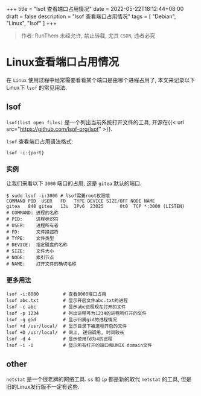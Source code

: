 +++
title = "lsof 查看端口占用情况"
date = 2022-05-22T18:12:44+08:00
draft = false
description = "lsof 查看端口占用情况"
tags = [
	"Debian",
	"Linux",
	"lsof"
]
+++

> 作者: RunThem
> 未经允许, 禁止转载, 尤其 `CSDN`, 违者必究

# Linux查看端口占用情况
在 `Linux` 使用过程中经常需要看看某个端口是由哪个进程占用了, 本文来记录以下Linux下 `lsof` 的常见用法.

## lsof
`lsof(list open files)` 是一个列出当前系统打开文件的工具, 开源在{{< url src="https://github.com/lsof-org/lsof" >}}.

`lsof` 查看端口占用语法格式:

```shell
lsof -i:{port}
```

### 实例
让我们来看以下 `3000` 端口的占用, 这是 `gitea` 默认的端口.

```shell
$ sudo lsof -i:3000 # lsof需要root权限哦
COMMAND PID  USER   FD   TYPE DEVICE SIZE/OFF NODE NAME
gitea   848 gitea   13u  IPv6  23025      0t0  TCP *:3000 (LISTEN)
# COMMAND: 进程的名称
# PID:     进程标识符
# USER:    进程所有者
# FD:      文件描述符
# TYPE:    文件类型
# DEVICE:  指定磁盘的名称
# SIZE:    文件大小
# NODE:    索引节点
# NAME:    打开文件的确切名称
```

### 更多用法
```shell
lsof -i:8080         # 查看8080端口占用
lsof abc.txt         # 显示开启文件abc.txt的进程
lsof -c abc          # 显示abc进程现在打开的文件
lsof -p 1234         # 列出进程号为1234的进程所打开的文件
lsof -g gid          # 显示归属gid的进程情况
lsof +d /usr/local/  # 显示目录下被进程开启的文件
lsof +D /usr/local/  # 同上, 递归调用, 时间较长
lsof -d 4            # 显示使用fd为4的进程
lsof -i -U           # 显示所有打开的端口和UNIX domain文件
```

## other
`netstat` 是一个很老牌的网络工具.
`ss` 和 `ip` 都是新的取代 `netstat` 的工具, 但是旧的Linux发行版不一定有这些.
